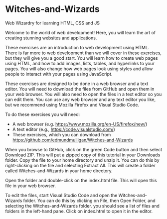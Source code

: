 # Witches-and-Wizards
Web Wizardry for learning HTML, CSS and JS

Welcome to the world of web development! Here, you will learn the art of creating stunning websites and applications.

These exercises are an introduction to web development using HTML. There is far more to web development than we will cover 
in these exercises, but they will give you a good start. You will learn how to create web pages using HTML, and how to add images, 
lists, tables, and hyperlinks to your pages. You will also change how web pages look using styles and allow people to interact with your pages using JavaScript.

These exercises are designed to be done in a web browser and a text editor. You will need to download the files from GitHub and open them in your web browser.
You will also need to open the files in a text editor so you can edit them. You can use any web browser and any text editor you like, but we recommend using 
Mozilla Firefox and Visual Studio Code.

To do these exercises you will need:
- A web browser (e.g. https://www.mozilla.org/en-US/firefox/new/)
- A text editor (e.g.,  https://code.visualstudio.com/)
- These exercises, which you can download from https://github.com/edmundmulligan/Witches-and-Wizards

When you browse to GitHub, click on the green Code button and then select Download ZIP. This will put a zipped copy of 
this tutorial in your Downloads folder. Copy the file to your home directory and unzip it. You can do this by right-clicking on the file and selecting Extract All. 
This will create a folder called Witches-and-Wizards in your home directory.

Open the folder and double-click on the index.html file. This will open this file in your web browser.

To edit the files, start Visual Studio Code and open the Witches-and-Wizards folder. You can do this by clicking on File, then Open Folder, and selecting the Witches-and-Wizards folder. 
you should see a list of files and folders in the left-hand pane. Click on index.html to open it in the editor.
